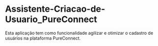 # Assistente-Criacao-de-Usuario_PureConnect
Esta aplicação tem como funcionalidade agilizar e otimizar o cadastro de usuários na plataforma PureConnect.
